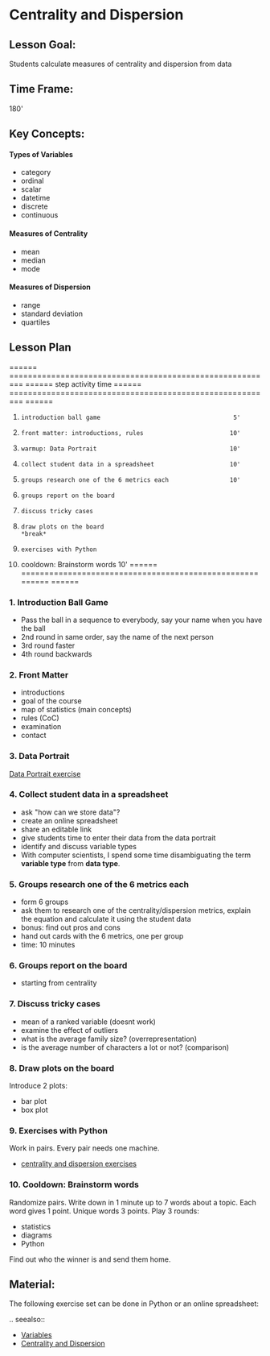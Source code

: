 
# Centrality and Dispersion

## Lesson Goal:

Students calculate measures of centrality and dispersion from data

## Time Frame:

180'

## Key Concepts:

#### Types of Variables

* category
* ordinal
* scalar
* datetime
* discrete
* continuous

#### Measures of Centrality

* mean
* median
* mode

#### Measures of Dispersion

* range
* standard deviation
* quartiles

## Lesson Plan

====== ========================================================= ======
step   activity                                                  time
====== ========================================================= ======
1.     introduction ball game                                     5'
2.     front matter: introductions, rules                        10'
3.     warmup: Data Portrait                                     10'
4.     collect student data in a spreadsheet                     10'
5.     groups research one of the 6 metrics each                 10'
6.     groups report on the board
7.     discuss tricky cases
8.     draw plots on the board
       *break*
9.     exercises with Python
10.    cooldown: Brainstorm words                                10'
====== ========================================================= ======

### 1. Introduction Ball Game

* Pass the ball in a sequence to everybody, say your name when you have the ball
* 2nd round in same order, say the name of the next person
* 3rd round faster
* 4th round backwards

### 2. Front Matter

* introductions
* goal of the course
* map of statistics (main concepts)
* rules (CoC)
* examination
* contact

### 3. Data Portrait

[Data Portrait exercise](https://www.academis.eu/probably_fun/articles/data_portrait.html)

### 4. Collect student data in a spreadsheet

* ask "how can we store data"?
* create an online spreadsheet
* share an editable link
* give students time to enter their data from the data portrait
* identify and discuss variable types
* With computer scientists, I spend some time disambiguating the term **variable type** from **data type**.

### 5. Groups research one of the 6 metrics each

* form 6 groups
* ask them to research one of the centrality/dispersion metrics, explain the equation and calculate it using the student data
* bonus: find out pros and cons
* hand out cards with the 6 metrics, one per group
* time: 10 minutes

### 6. Groups report on the board

* starting from centrality

### 7. Discuss tricky cases

* mean of a ranked variable (doesnt work)
* examine the effect of outliers
* what is the average family size? (overrepresentation)
* is the average number of characters a lot or not? (comparison)

### 8. Draw plots on the board

Introduce 2 plots:

* bar plot
* box plot

### 9. Exercises with Python

Work in pairs. Every pair needs one machine.

- [centrality and dispersion exercises](http://www.academis.eu/statistics/exercises/centrality_and_dispersion.html)

### 10. Cooldown: Brainstorm words

Randomize pairs. Write down in 1 minute up to 7 words about a topic.
Each word gives 1 point. Unique words 3 points. Play 3 rounds:

- statistics
- diagrams
- Python

Find out who the winner is and send them home.

## Material:

The following exercise set can be done in Python or an online spreadsheet:

.. seealso::

   - [Variables](http://www.academis.eu/statistics/variables.html)
   - [Centrality and Dispersion](http://www.academis.eu/statistics/centrality_and_dispersion.html)
